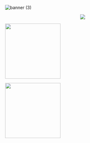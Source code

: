 


![banner (3)](https://user-images.githubusercontent.com/86687715/190827731-47cefe44-ab2f-4f6f-8a0e-371c9aa2f113.png)



<p align="center">
  <a href="https://skillicons.dev">
    <img src="https://skillicons.dev/icons?i=git,javascript,html,css,nodejs" />
  </a>
</p>






<a href="https://beacons.ai/Rodr1goTavares"></a>
 <img align="center" height="180cm" src="https://github-readme-stats.vercel.app/api? username=Rodr1goTavares&show_icons=true&theme=github_dark&inclue_all_commits=true&count_private=true"/>
 </a>
 
 <a href="https://github.com/Rodr1goTavares/convoychat">
<img align="center" height="180cm" src="https://github-readme-stats.vercel.app/api/top-langs/?username=Rodr1goTavares&layout=compact&langs_count=16&&theme=github_dark"/>











